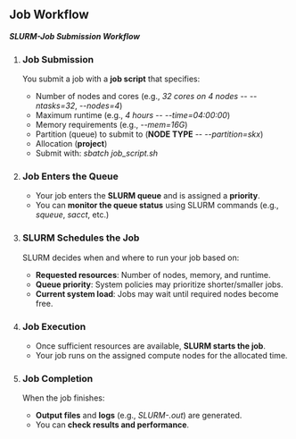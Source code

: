 ## Job Workflow
***SLURM-Job Submission Workflow***

1. ### Job Submission

    You submit a job with a **job script** that specifies:
    
    - Number of nodes and cores (e.g., *32 cores on 4 nodes* -- *--ntasks=32*, *--nodes=4*)
    - Maximum runtime (e.g., *4 hours* -- *--time=04:00:00*)
    - Memory requirements (e.g., *--mem=16G*)
    - Partition (queue) to submit to (**NODE TYPE** -- *--partition=skx*)
    - Allocation (**project**)
    - Submit with: *sbatch job_script.sh*

1. ### Job Enters the Queue
    - Your job enters the **SLURM queue** and is assigned a **priority**.
    - You can **monitor the queue status** using SLURM commands (e.g., *squeue*, *sacct*, etc.)

1. ### SLURM Schedules the Job
    SLURM decides when and where to run your job based on:
    
    - **Requested resources**: Number of nodes, memory, and runtime.
    - **Queue priority**: System policies may prioritize shorter/smaller jobs.
    - **Current system load**: Jobs may wait until required nodes become free.

1. ### Job Execution
    - Once sufficient resources are available, **SLURM starts the job**.
    - Your job runs on the assigned compute nodes for the allocated time.

1. ### Job Completion
    When the job finishes:
    
    - **Output files** and **logs** (e.g., *SLURM-<jobID>.out*) are generated.
    - You can **check results and performance**.
